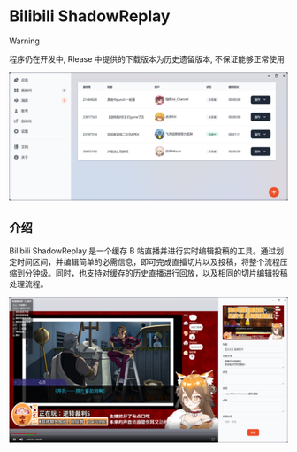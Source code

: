 # Bilibili ShadowReplay

> [!WARNING]
> 程序仍在开发中, Rlease 中提供的下载版本为历史遗留版本, 不保证能够正常使用

![rooms](doc/rooms.png)

## 介绍

Bilibili ShadowReplay 是一个缓存 B 站直播并进行实时编辑投稿的工具。通过划定时间区间，并编辑简单的必需信息，即可完成直播切片以及投稿，将整个流程压缩到分钟级。同时，也支持对缓存的历史直播进行回放，以及相同的切片编辑投稿处理流程。

![clip](doc/clip.png)
